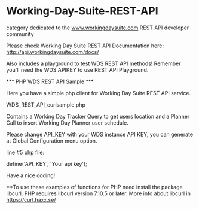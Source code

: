 # Working-Day-Suite-REST-API
category dedicated to the www.workingdaysuite.com REST API developer community

Please check Working Day Suite REST API Documentation here: http://api.workingdaysuite.com/docs/

Also includes a playground to test WDS REST API methods! Remember you'll need the WDS APIKEY to use REST API Playground.


*** PHP WDS REST API Sample ***

Here you have a simple php client for Working Day Suite REST API service.

WDS_REST_API_curlsample.php

Contains a Working Day Tracker Query to get users location and a Planner Call to insert Working Day Planner user schedule.

Please change API_KEY with your WDS instance API KEY, you can generate at Global Configuration menu option.

line #5 php file:

define('API_KEY', 'Your api key');

Have a nice coding!

**To use these examples of functions for PHP need install the package libcurl. PHP requires libcurl version 7.10.5 or later.
More info about libcurl in https://curl.haxx.se/

